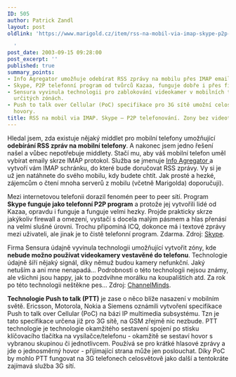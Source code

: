 ```yaml
---
ID: 505
author: Patrick Zandl
layout: post
oldlink: 'https://www.marigold.cz/item/rss-na-mobil-via-imap-skype-p2p-telefonovani-zony-bez-videotelefonu-ptt-je-zase-bliz

  '
post_date: 2003-09-15 09:28:00
post_excerpt: ''
published: true
summary_points:
- Info Agregator umožňuje odebírat RSS zprávy na mobilu přes IMAP emailovou schránku.
- Skype, P2P telefonní program od tvůrců Kazaa, funguje dobře i přes firewally.
- Sensura vyvinula technologii pro zablokování videokamer v mobilních telefonech v
  určitých zónách.
- Push to talk over Cellular (PoC) specifikace pro 3G sítě umožní celosvětové PTT
  hovory.
title: RSS na mobil via IMAP. Skype – P2P telefonování. Zony bez videotelefonů. PTT je zase blíž.
---
```


<p>
Hledal jsem, zda existuje nějaký middlet pro mobilní telefony umožňující <STRONG>odebírání RSS zpráv na mobilní telefony</STRONG>. A nakonec jsem jedno řešení našel a vůbec nepotřebuje middlety. Stačí mu, aby váš mobilní telefon uměl vybírat emaily skrze IMAP protokol. Služba se jmenuje <A href="http://rss.blogstreet.com/" target=_blank>Info Agregator </A>a vytvoří vám IMAP schránku, do které bude doručovat RSS zprávy. Vy si je už jen natáhnete do svého mobilu, kdy budete chtít. Jak prosté&#160;a hezké, zájemcům o čtení mnoha serverů z mobilu (včetně Marigolda) doporučuji).</p>

<p>
Mezi internetovou telefonii dorazil fenomén peer to peer sítí. Program <STRONG>Skype funguje jako telefonní P2P program</STRONG> a protože jej vytvořili lidé od Kazaa, opravdu i funguje a funguje velmi hezky. Projde prakticky skrze jakýkoliv firewall a omezení, vystačí s docela malým pásmem a hlas přenásí na velmi slušné úrovni. Trochu připomíná ICQ, dokonce má i textové zprávy mezi uživateli, ale jinak je to čistě telefonní program. Zdarma. Zdroj: <A href="http://www.skype.com/" target=_blank>Skype</A>.</p>

<p>
Firma Sensura údajně vyvinula technologii umožňující vytvořit zóny, kde <STRONG>nebude možno používat videokamery vestavěné do telefonu</STRONG>. Technologie údajně šíří nějaký signál, díky němuž budou kamery nefunkční. Jaký netuším a ani mne nenapadá... Podrobnosti o této technologii nejsou známy, ale všichni jsou happy, jak to pozdvihne morálku na koupalištích atd. Za rok po této technologii neštěkne pes... Zdroj: <A href="http://www.channelminds.com/article.php3?id_article=1040" target=_blank>ChannelMinds</A>.</p>

<p>
<STRONG>Technologie Push to talk (PTT)</STRONG> je zase o něco blíže nasazení v mobilním světě. Ericsson, Motorola, Nokia a Siemens oznámili vytvoření specifikace Push to talk over Cellular (PoC) na bázi IP multimedia subsystému. Tzn je tato specifikace určena již pro 3G sítě, na GSM zřejmě nic nezbude. PTT technologie je technologie okamžitého sestavení spojení po stisku klíčovacího tlačítka na vysílačce/telefonu - okamžitě se sestaví hovor s vybranou skupinou či jednotlivcem. Používá se pro krátké hlasové zprávy a jde o jednosměrný hovor - přijímající strana může jen poslouchat. Díky PoC by mohlo PTT fungovat na 3G telefonech celosvětově jako další a tentokráte zajímavá služba 3G sítí.</p>